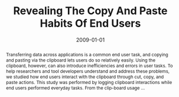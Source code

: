 ---
title: "Revealing The Copy And Paste Habits Of End Users"
abstract: "Transferring data across applications is a common end user task, and copying and pasting via the clipboard lets users do so relatively easily. Using the clipboard, however, can also introduce inefficiencies and errors in user tasks. To help researchers and tool developers understand and address these problems, we studied how end users interact with the clipboard through cut, copy, and paste actions. This study was performed by logging clipboard interactions while end users performed everyday tasks. From the clip-board usage …"
date: 2009-01-01
venue: "IEEE Symposium on Visual Languages and Human-Centric Computing, VL/HCC 2009, Corvallis, OR, USA, 20-24 September 2009, Proceedings"
paperurl: https://ieeexplore.ieee.org/abstract/document/5295296/
authors: "Kathryn T. Stolee, Sebastian G. Elbaum and Gregg Rothermel"
awards: ""
---